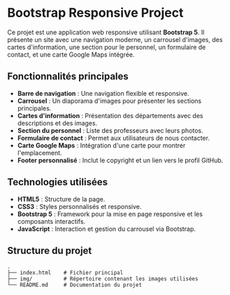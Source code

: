 # Bootstrap Responsive Project

Ce projet est une application web responsive utilisant **Bootstrap 5**. Il présente un site avec une navigation moderne, un carrousel d'images, des cartes d'information, une section pour le personnel, un formulaire de contact, et une carte Google Maps intégrée.

## Fonctionnalités principales

- **Barre de navigation** : Une navigation flexible et responsive.
- **Carrousel** : Un diaporama d'images pour présenter les sections principales.
- **Cartes d'information** : Présentation des départements avec des descriptions et des images.
- **Section du personnel** : Liste des professeurs avec leurs photos.
- **Formulaire de contact** : Permet aux utilisateurs de nous contacter.
- **Carte Google Maps** : Intégration d'une carte pour montrer l'emplacement.
- **Footer personnalisé** : Inclut le copyright et un lien vers le profil GitHub.

## Technologies utilisées

- **HTML5** : Structure de la page.
- **CSS3** : Styles personnalisés et responsive.
- **Bootstrap 5** : Framework pour la mise en page responsive et les composants interactifs.
- **JavaScript** : Interaction et gestion du carrousel via Bootstrap.

## Structure du projet

```plaintext
.
├── index.html    # Fichier principal
├── img/          # Répertoire contenant les images utilisées
└── README.md     # Documentation du projet
